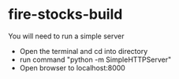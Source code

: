 fire-stocks-build
=================


You will need to run a simple server

- Open the terminal and cd into directory
- run command "python -m SimpleHTTPServer"
- Open browser to localhost:8000
